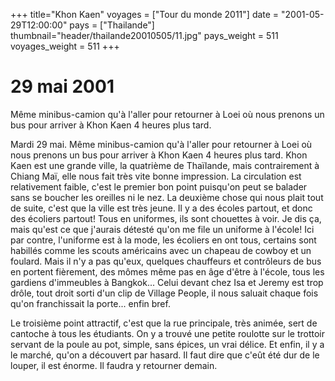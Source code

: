 +++
title="Khon Kaen"
voyages = ["Tour du monde 2011"]
date = "2001-05-29T12:00:00"
pays = ["Thailande"]
thumbnail="header/thailande20010505/11.jpg"
pays_weight = 511
voyages_weight = 511
+++
# 29 mai 2001

Même minibus-camion qu'à l'aller pour retourner à Loei où nous prenons un bus 
pour arriver à Khon Kaen 4 heures plus tard.

 Mardi 29 mai. Même minibus-camion qu'à l'aller pour retourner à Loei où nous 
prenons un bus pour arriver à Khon Kaen 4 heures plus tard. Khon Kaen est une 
grande ville, la quatrième de Thaïlande, mais contrairement à Chiang Maï, elle 
nous fait très vite bonne impression. La circulation est relativement faible, 
c'est le premier bon point puisqu'on peut se balader sans se boucher les oreilles 
ni le nez. La deuxième chose qui nous plait tout de suite, c'est que la ville 
est très jeune. Il y a des écoles partout, et donc des écoliers partout! Tous 
en uniformes, ils sont chouettes à voir. Je dis ça, mais qu'est ce que j'aurais 
détesté qu'on me file un uniforme à l'école! Ici par contre, l'uniforme est 
à la mode, les écoliers en ont tous, certains sont habillés comme les scouts 
américains avec un chapeau de cowboy et un foulard. Mais il n'y a pas qu'eux, 
quelques chauffeurs et contrôleurs de bus en portent fièrement, des mômes même 
pas en âge d'être à l'école, tous les gardiens d'immeubles à Bangkok... Celui 
devant chez Isa et Jeremy est trop drôle, tout droit sorti d'un clip de Village 
People, il nous saluait chaque fois qu'on franchissait la porte... enfin bref. 


Le troisième point attractif, c'est que la rue principale, très animée, sert 
de cantoche à tous les étudiants. On y a trouvé une petite roulotte sur le trottoir 
servant de la poule au pot, simple, sans épices, un vrai délice. Et enfin, il 
y a le marché, qu'on a découvert par hasard. Il faut dire que c'eût été dur 
de le louper, il est énorme. Il faudra y retourner demain.

&nbsp; 


<div id="TOTO">